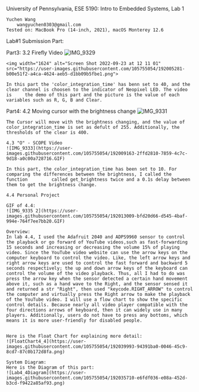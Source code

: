 University of Pennsylvania, ESE 5190: Intro to Embedded Systems, Lab 1

    Yuchen Wang
        wangyuchen0303@gmail.com
    Tested on: MacBook Pro (14-inch, 2021), macOS Monterey 12.6

Lab#1 Submission Part:

Part3:
    3.2 Firefly Video
    ![IMG_9329](https://user-images.githubusercontent.com/105755054/192004338-217a584d-7f3a-4f73-877c-03b3e5def980.GIF)
    
    <img width="1624" alt="Screen Shot 2022-09-23 at 12 11 01" src="https://user-images.githubusercontent.com/105755054/192005281-b00e51f2-a4ca-4624-aeb5-d1bb09b5fbe1.png">

    In this part the 'color_integration_time' has benn set to 40, and the clear channel is choosen to the indicator of Neopixel LED. The video is     the demo of this part and the picture is the value of each variables such as R, G, B and Clear.
    
Part4:
    4.2 Moving cursor with the brightness change
    ![IMG_9331](https://user-images.githubusercontent.com/105755054/192006781-740d8b2c-ab0e-4124-9f22-f8ff2a2ca1ac.GIF)
    
    The Cursor will move with the brightness changing, and the value of color_integration_time is set as defult of 255. Additionally, the             thresholds of the clear is 400.
    
    4.3 "O" - SCOPE Video
    ![IMG_9333](https://user-images.githubusercontent.com/105755054/192009163-2ffd2810-7859-4c7c-9d18-a0c00a728716.GIF)
    
    In this part, the color_integration_time has been set to 10. For comparing the differences between the brightness, I called the function         called get_brightness twice and a 0.1s delay between them to get the brightness change.
    
    4.4 Personal Project
    
    GIF of 4.4:
    ![IMG_9335 2](https://user-images.githubusercontent.com/105755054/192013009-bfd20d66-d545-4baf-994e-764f7ee7bb20.GIF)
    
    Overview:
    In lab 4.4, I used the Adafruit 2040 and ADPS9960 sensor to control the playback or go forward of YouTube videos,such as fast-forwarding 15 seconds and increasing or decreasing the volume 15% of playing video. Since the YouTube video website can use the arrow keys on the computer keyboard to control the video. Like, the left arrow keys and right arrow keys are used to control the fast forward and backward 5 seconds respectively; the up and down arrow keys of the keyboard can control the volume of the video playback. Thus, all I had to do was press the arrow key when the sensor detected a certain hand movement above it, such as a hand wave to the Right, and the sensor sensed it and returned a str "Right", then used "keycode.RIGHT_ARROW" to control the computer and virtually press the Right arrow to make the playback of the YouTube video. I will use a flow chart to show the specific control details. Because nearly all video player compatible with the four directions arrows of keyboard, then it can widely use in many players. Additionally, users do not have to press any bottoms, which means it is more user-friendly for disabled people.
    

    Here is the Float Chart for explaining more detail:
    ![FloatChart4_4](https://user-images.githubusercontent.com/105755054/192039993-94391ba0-0046-45c9-8cd7-87c0b172d8fa.png)
    
    System Diagram:
    Here is the Diagram of this part:
    ![Lab4_4Diagram](https://user-images.githubusercontent.com/105755054/192035710-e6fdf036-e08a-452d-b3cd-f9422a85af93.png)
    
    


    
    
